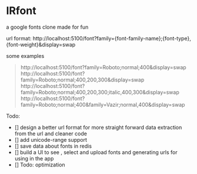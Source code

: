 # IRfont

a google fonts clone made for fun

url format: http://localhost:5100/font?family={font-family-name};{font-type},{font-weight}&display=swap

 some examples
 
> http://localhost:5100/font?family=Roboto;normal;400&display=swap
> http://localhost:5100/font?family=Roboto;normal;400,200,300&display=swap
> http://localhost:5100/font?family=Roboto;normal;400,200,300;italic,400,300&display=swap
> http://localhost:5100/font?family=Roboto;normal;400&family=Vazir;normal,400&display=swap

Todo:

- [] design a better url format for more straight forward data extraction from the url and cleaner code
- [] add unicode-range support
- [] save data about fonts in redis
- [] build a UI to see , select and upload fonts and generating urls for using in the app
- [] Todo: optimization
